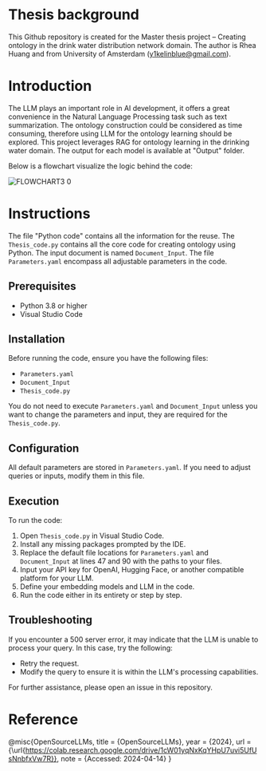 # Thesis background
This Github repository is created for the Master thesis project – Creating ontology in the drink water distribution network domain. The author is Rhea Huang and from University of Amsterdam (y1kelinblue@gmail.com). 

# Introduction
The LLM plays an important role in AI development, it offers a great convenience in the Natural Language Processing task such as text summarization. The ontology construction could be considered as time consuming, therefore using LLM for the ontology learning should be explored. This project leverages RAG for ontology learning in the drinking water domain. The output for each model is available at "Output" folder. 

Below is a flowchart visualize the logic behind the code:

![FLOWCHART3 0](https://github.com/Rhea0000/Thesis/assets/145769931/33e57c24-e540-4ebf-84c2-498b19fab30d)

# Instructions
The file "Python code" contains all the information for the reuse. 
The `Thesis_code.py` contains all the core code for creating ontology using Python.
The input document is named `Document_Input`. 
The file `Parameters.yaml` encompass all adjustable parameters in the code. 

## Prerequisites

- Python 3.8 or higher
- Visual Studio Code

## Installation

Before running the code, ensure you have the following files:
- `Parameters.yaml`
- `Document_Input`
- `Thesis_code.py`

You do not need to execute `Parameters.yaml` and `Document_Input` unless you want to change the parameters and input, they are required for the `Thesis_code.py`.

## Configuration

All default parameters are stored in `Parameters.yaml`. If you need to adjust queries or inputs, modify them in this file.

## Execution

To run the code:
1. Open `Thesis_code.py` in Visual Studio Code.
2. Install any missing packages prompted by the IDE.
3. Replace the default file locations for `Parameters.yaml` and `Document_Input` at lines 47 and 90 with the paths to your files.
4. Input your API key for OpenAI, Hugging Face, or another compatible platform for your LLM.
5. Define your embedding models and LLM in the code.
6. Run the code either in its entirety or step by step.

## Troubleshooting

If you encounter a 500 server error, it may indicate that the LLM is unable to process your query. In this case, try the following:
- Retry the request.
- Modify the query to ensure it is within the LLM's processing capabilities.

For further assistance, please open an issue in this repository.

# Reference
@misc{OpenSourceLLMs,
  title = {OpenSourceLLMs},
  year = {2024},
  url = {\url{https://colab.research.google.com/drive/1cW01yqNxKqYHpU7uvi5UfUsNnbfxVw7R}},
  note = {Accessed: 2024-04-14}
}
